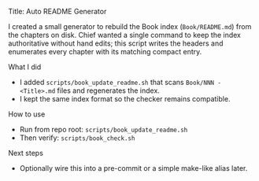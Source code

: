 Title: Auto README Generator

I created a small generator to rebuild the Book index (`Book/README.md`) from the chapters on disk. Chief wanted a single command to keep the index authoritative without hand edits; this script writes the headers and enumerates every chapter with its matching compact entry.

What I did
- I added `scripts/book_update_readme.sh` that scans `Book/NNN - <Title>.md` files and regenerates the index.
- I kept the same index format so the checker remains compatible.

How to use
- Run from repo root: `scripts/book_update_readme.sh`
- Then verify: `scripts/book_check.sh`

Next steps
- Optionally wire this into a pre-commit or a simple make-like alias later.

